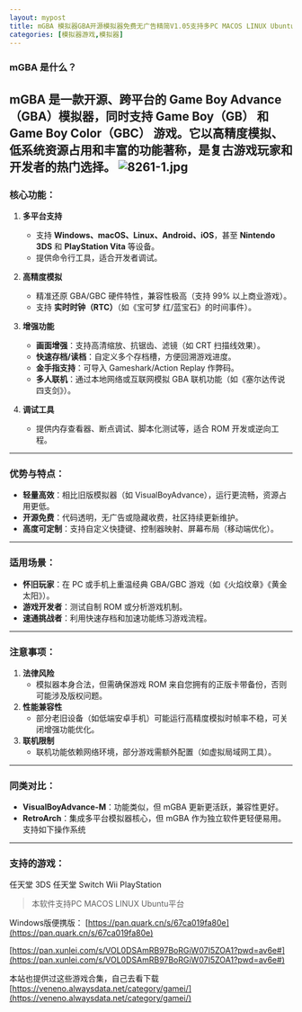```yaml
---
layout: mypost
title: mGBA 模拟器GBA开源模拟器免费无广告精简V1.05支持多PC MACOS LINUX Ubuntu平台
categories: [模拟器游戏,模拟器]
---
```


### **mGBA 是什么？**
**mGBA** 是一款开源、跨平台的 **Game Boy Advance（GBA）模拟器**，同时支持 **Game Boy（GB）** 和 **Game Boy Color（GBC）** 游戏。它以高精度模拟、低系统资源占用和丰富的功能著称，是复古游戏玩家和开发者的热门选择。
![8261-1.jpg](https://s2.loli.net/2025/03/11/9QSHPGgazdqlvNh.jpg)
---

### **核心功能**：
1. **多平台支持**  
   - 支持 **Windows、macOS、Linux、Android、iOS**，甚至 **Nintendo 3DS** 和 **PlayStation Vita** 等设备。  
   - 提供命令行工具，适合开发者调试。

2. **高精度模拟**  
   - 精准还原 GBA/GBC 硬件特性，兼容性极高（支持 99% 以上商业游戏）。  
   - 支持 **实时时钟（RTC）**（如《宝可梦 红/蓝宝石》的时间事件）。

3. **增强功能**  
   - **画面增强**：支持高清缩放、抗锯齿、滤镜（如 CRT 扫描线效果）。  
   - **快速存档/读档**：自定义多个存档槽，方便回溯游戏进度。  
   - **金手指支持**：可导入 Gameshark/Action Replay 作弊码。  
   - **多人联机**：通过本地网络或互联网模拟 GBA 联机功能（如《塞尔达传说 四支剑》）。

4. **调试工具**  
   - 提供内存查看器、断点调试、脚本化测试等，适合 ROM 开发或逆向工程。

---

### **优势与特点**：
- **轻量高效**：相比旧版模拟器（如 VisualBoyAdvance），运行更流畅，资源占用更低。  
- **开源免费**：代码透明，无广告或隐藏收费，社区持续更新维护。  
- **高度可定制**：支持自定义快捷键、控制器映射、屏幕布局（移动端优化）。  

---

### **适用场景**：
- **怀旧玩家**：在 PC 或手机上重温经典 GBA/GBC 游戏（如《火焰纹章》《黄金太阳》）。  
- **游戏开发者**：测试自制 ROM 或分析游戏机制。  
- **速通挑战者**：利用快速存档和加速功能练习游戏流程。  

---


### **注意事项**：
1. **法律风险**  
   - 模拟器本身合法，但需确保游戏 ROM 来自您拥有的正版卡带备份，否则可能涉及版权问题。  
2. **性能兼容性**  
   - 部分老旧设备（如低端安卓手机）可能运行高精度模拟时帧率不稳，可关闭增强功能优化。  
3. **联机限制**  
   - 联机功能依赖网络环境，部分游戏需额外配置（如虚拟局域网工具）。  

---

### **同类对比**：
- **VisualBoyAdvance-M**：功能类似，但 mGBA 更新更活跃，兼容性更好。  
- **RetroArch**：集成多平台模拟器核心，但 mGBA 作为独立软件更轻便易用。  
支持如下操作系统

---
### **支持的游戏**：
任天堂 3DS
任天堂 Switch
Wii
PlayStation 

> 本软件支持PC MACOS LINUX Ubuntu平台

Windows版便携版：
[https://pan.quark.cn/s/67ca019fa80e](https://pan.quark.cn/s/67ca019fa80e)

[https://pan.xunlei.com/s/VOL0DSAmRB97BoRGiW07I5ZOA1?pwd=av6e#](https://pan.xunlei.com/s/VOL0DSAmRB97BoRGiW07I5ZOA1?pwd=av6e#)

本站也提供过这些游戏合集，自己去看下载
[https://veneno.alwaysdata.net/category/gamei/](https://veneno.alwaysdata.net/category/gamei/)
